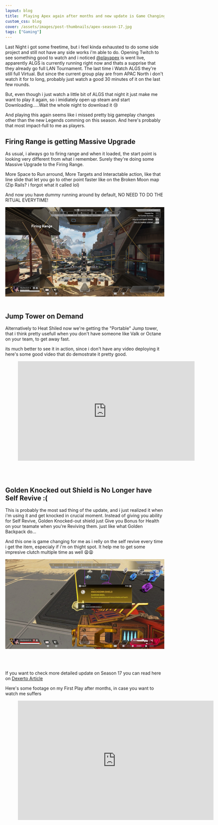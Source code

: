```yaml
---
layout: blog
title:  Playing Apex again after months and new update is Game Changing!
custom_css: blog
cover: /assets/images/post-thumbnails/apex-season-17.jpg
tags: ["Gaming"]
---
```


Last Night i got some freetime, but i feel kinda exhausted to do some side project and still not have any side works i'm able to do.
Opening Twitch to see something good to watch and i noticed [@playapex](https://www.twitch.tv/playapex) is went live, apparently ALGS is currently running right now and thats a supprise that they already go full LAN Tournament. The last time i Watch ALGS they're still full Virtual. But since the current group play are from APAC North i don't watch it for to long, probably just watch a good 30 minutes of it on the last few rounds.

But, even though i just watch a little bit of ALGS that night it just make me want to play it again, so i imidiately open up steam and start Downloading.....Wait the whole night to download it 😢

And playing this again seems like i missed pretty big gameplay changes other than the new Legends comming on this season.
And here's probably that most impact-full to me as players.

## Firing Range is getting Massive Upgrade 

As usual, i always go to firing range and when it loaded, the start point is looking very different from what i remember.
Surely they're doing some Massive Upgrade to the Firing Range.

More Space to Run arround, More Targets and Interactable action, like that line slide that let you go to other point faster like on the Broken Moon map (Zip Rails? i forgot what it called lol)

And now you have dummy running around by default, NO NEED TO DO THE RITUAL EVERYTIME!

![](/assets/images/posts/apex-season-17/apex-firing-range-2.0.jpg)
<br/><br/>


## Jump Tower on Demand

Alternatively to Heat Shiled now we're getting the "Portable" Jump tower, that i think pretty usefull when you don't have someone like Valk or Octane on your team, to get away fast.

its much better to see it in action, since i don't have any video deploying it here's some good video that do demostrate it pretty good.

<figure class="video-embed">
<iframe width="560" height="315" src="https://www.youtube-nocookie.com/embed/pBhogj3NFfo" title="YouTube video player" frameborder="0" allow="accelerometer; autoplay; clipboard-write; encrypted-media; gyroscope; picture-in-picture; web-share" allowfullscreen></iframe></figure>
<br/><br/>

## Golden Knocked out Shield is No Longer have Self Revive :(

This is probably the most sad thing of the update, and i just realized it when i'm using it and get knocked in crucial moment.
Instead of giving you ability for Self Revive, Golden Knocked-out shield just Give you Bonus for Health on your teamate when you're Reviving them. just like what Golden Backpack do...

And this one is game changing for me as i relly on the self revive every time i get the item, especialy if i'm on thight spot. It help me to get some impresive clutch multiple time as well 😩😩

![](/assets/images/posts/apex-season-17/apex-ko-shields.jpg)

<br/><br/><br/>
If you want to check more detailed update on Season 17 you can read here on [Dexerto Article](https://www.dexerto.com/apex-legends/apex-legends-season-17-update-patch-notes-map-updates-firing-range-2-0-ranked-overhaul-2137912/)

Here's some footage on my First Play after months, in case you want to watch me suffers

<figure class="video-embed"><iframe src="https://player.twitch.tv/?video=1872477961&parent=rizkiepratama.net&autoplay=false" frameborder="0" allowfullscreen="true" scrolling="no" height="378" width="620"></iframe></figure>

